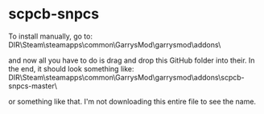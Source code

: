 # scpcb-snpcs
To install manually, go to:
DIR\Steam\steamapps\common\GarrysMod\garrysmod\addons\

and now all you have to do is drag and drop this GitHub folder into their. In the end, it should look something like:
DIR\Steam\steamapps\common\GarrysMod\garrysmod\addons\scpcb-snpcs-master\

or something like that. I'm not downloading this entire file to see the name.
